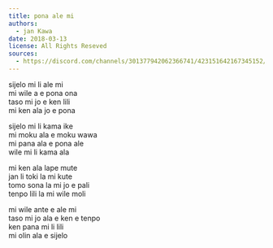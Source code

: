 ```yaml
---
title: pona ale mi
authors:
  - jan Kawa
date: 2018-03-13
license: All Rights Reseved
sources:
  - https://discord.com/channels/301377942062366741/423151642167345152/423154399121244170
---
```


sijelo mi li ale mi  \
mi wile a e pona ona  \
taso mi jo e ken lili  \
mi ken ala jo e pona

sijelo mi li kama ike  \
mi moku ala e moku wawa  \
mi pana ala e pona ale  \
wile mi li kama ala

mi ken ala lape mute  \
jan li toki la mi kute  \
tomo sona la mi jo e pali  \
tenpo lili la mi wile moli

mi wile ante e ale mi  \
taso mi jo ala e ken e tenpo  \
ken pana mi li lili  \
mi olin ala e sijelo
